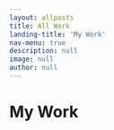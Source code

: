 ```yaml
---
layout: allposts
title: All Work
landing-title: 'My Work'
nav-menu: true
description: null
image: null
author: null
---
```


<h1>My Work</h1>
